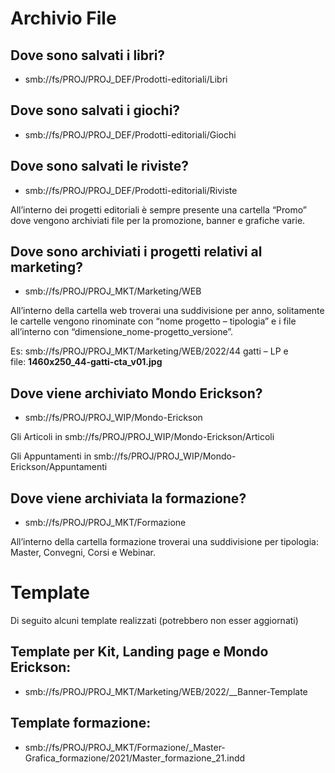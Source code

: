 # Archivio File


## **Dove sono salvati i libri?**

- smb://fs/PROJ/PROJ_DEF/Prodotti-editoriali/Libri



## **Dove sono salvati i giochi?**

- smb://fs/PROJ/PROJ_DEF/Prodotti-editoriali/Giochi



## **Dove sono salvati le riviste?**

- smb://fs/PROJ/PROJ_DEF/Prodotti-editoriali/Riviste

All’interno dei progetti editoriali è sempre presente una cartella “Promo” dove vengono archiviati file per la promozione, banner e grafiche varie.



## **Dove sono archiviati i progetti relativi al marketing?**

- smb://fs/PROJ/PROJ_MKT/Marketing/WEB

All’interno della cartella web troverai una suddivisione per anno, solitamente le cartelle vengono rinominate con “nome progetto – tipologia” e i file all’interno con “dimensione_nome-progetto_versione”.

Es: smb://fs/PROJ/PROJ_MKT/Marketing/WEB/2022/44 gatti – LP e file: **1460x250_44-gatti-cta_v01.jpg**



## **Dove viene archiviato Mondo Erickson?**

- smb://fs/PROJ/PROJ_WIP/Mondo-Erickson

Gli Articoli in smb://fs/PROJ/PROJ_WIP/Mondo-Erickson/Articoli

Gli Appuntamenti in smb://fs/PROJ/PROJ_WIP/Mondo-Erickson/Appuntamenti



## **Dove viene archiviata la formazione?**

- smb://fs/PROJ/PROJ_MKT/Formazione

All’interno della cartella formazione troverai una suddivisione per tipologia: Master, Convegni, Corsi e Webinar.



# Template

Di seguito alcuni template realizzati (potrebbero non esser aggiornati)


## **Template per Kit, Landing page e Mondo Erickson:**

- smb://fs/PROJ/PROJ_MKT/Marketing/WEB/2022/__Banner-Template

## **Template formazione:**

- smb://fs/PROJ/PROJ_MKT/Formazione/_Master-Grafica_formazione/2021/Master_formazione_21.indd